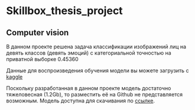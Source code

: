 # Skillbox_thesis_project
## Computer vision
В данном проекте решена задача классификации изображений лиц на девять классов (девять эмоций) с категориальной точностью на приватной выборке 0.45360

Данные для воспроизведения обучения модели вы можете загрузить с [kaggle](https://www.kaggle.com/c/skillbox-computer-vision-project/data)

Поскольку разработанная в данном проекте модель достаточно тяжеловесная (1.2Gb), то разместить её на Github не представляется возможным. Модель доступна для скачивания по [ссылке](https://drive.google.com/uc?id=1-HDQxtpZKGuKWQhsiDANyc41SL_CwHdU).
